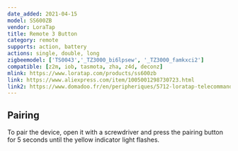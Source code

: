 ```yaml
---
date_added: 2021-04-15
model: SS600ZB
vendor: LoraTap
title: Remote 3 Button
category: remote
supports: action, battery
actions: single, double, long
zigbeemodel: ['TS0043','_TZ3000_bi6lpsew', '_TZ3000_famkxci2']
compatible: [z2m, iob, tasmota, zha, z4d, deconz]
mlink: https://www.loratap.com/products/ss600zb
link: https://www.aliexpress.com/item/1005001298730723.html
link2: https://www.domadoo.fr/en/peripheriques/5712-loratap-telecommande-zigbee-3-boutons.html
---
```


## Pairing
To pair the device, open it with a screwdriver and press the pairing button for 5 seconds until the yellow indicator light flashes.